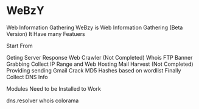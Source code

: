 WeBzY
=====

Web Information Gathering 
WeBzy is Web Information Gathering (Beta Version)
It Have many Featuers 


Start From 

Geting Server Response
Web Crawler (Not Completed)
Whois
FTP Banner Grabbing
Collect IP Range and Web Hosting 
Mail Harvest (Not Completed)
Providing sending Gmail
Crack MD5 Hashes based on wordlist
Finally Collect DNS Info


Modules Need to be Installed to Work

dns.resolver
whois
colorama
